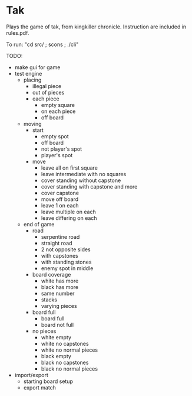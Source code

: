 Tak
===

Plays the game of tak, from kingkiller chronicle.
Instruction are included in rules.pdf.

To run: "cd src/ ; scons ; ./cli"

TODO:

* make gui for game
* test engine
    * placing
        * illegal piece
        * out of pieces
        * each piece
            * empty square
            * on each piece
            * off board
    * moving
        * start
            * empty spot
            * off board
            * not player's spot
            * player's spot
        * move
            * leave all on first square
            * leave intermediate with no squares
            * cover standing without capstone
            * cover standing with capstone and more
            * cover capstone
            * move off board
            * leave 1 on each
            * leave multiple on each
            * leave differing on each
    * end of game
        * road
            * serpentine road
            * straight road
            * 2 not opposite sides
            * with capstones
            * with standing stones
            * enemy spot in middle
        * board coverage
            * white has more
            * black has more
            * same number
            * stacks
            * varying pieces
        * board full
            * board full
            * board not full
        * no pieces
            * white empty
            * white no capstones
            * white no normal pieces
            * black empty
            * black no capstones
            * black no normal pieces
* import/export
    * starting board setup
    * export match
